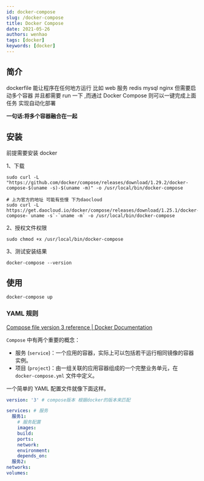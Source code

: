 ```yaml
---
id: docker-compose
slug: /docker-compose
title: Docker Compose
date: 2021-05-26
authors: wenhao
tags: [docker]
keywords: [docker]
---
```


<!-- truncate -->

## 简介

dockerfile 能让程序在任何地方运行 比如 web 服务 redis mysql nginx 但需要启动多个容器 并且都需要 run 一下 ,而通过 Docker Compose 则可以一键完成上面任务 实现自动化部署

**一句话:将多个容器融合在一起**

## 安装

前提需要安装 docker

1、下载

```shell
sudo curl -L "https://github.com/docker/compose/releases/download/1.29.2/docker-compose-$(uname -s)-$(uname -m)" -o /usr/local/bin/docker-compose

# 上为官方的地址 可能有些慢 下为daocloud
sudo curl -L https://get.daocloud.io/docker/compose/releases/download/1.25.1/docker-compose-`uname -s`-`uname -m` -o /usr/local/bin/docker-compose

```

2、授权文件权限

```shell
sudo chmod +x /usr/local/bin/docker-compose
```

3、测试安装结果

```
docker-compose --version
```

## 使用

```
docker-compose up
```

### YAML 规则

[Compose file version 3 reference | Docker Documentation](https://docs.docker.com/compose/compose-file/compose-file-v3/#compose-file-structure-and-examples)

`Compose` 中有两个重要的概念：

- 服务 (`service`)：一个应用的容器，实际上可以包括若干运行相同镜像的容器实例。
- 项目 (`project`)：由一组关联的应用容器组成的一个完整业务单元，在 `docker-compose.yml` 文件中定义。

一个简单的 YAML 配置文件就像下面这样。

```yaml
version: '3' # compose版本 根据docker的版本来匹配

services: # 服务
  服务1:
    # 服务配置
    images:
    build:
    ports:
    network:
    environment:
    depends_on:
  服务2:
networks:
volumes:
```
